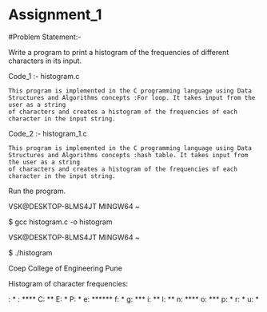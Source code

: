 # Assignment_1

#Problem Statement:-

Write a program to print a histogram of the frequencies of different characters in its input.

Code_1 :- histogram.c
    
    This program is implemented in the C programming language using Data Structures and Algorithms concepts :For loop. It takes input from the user as a string 
    of characters and creates a histogram of the frequencies of each character in the input string.

  

Code_2 :- histogram_1.c

    This program is implemented in the C programming language using Data Structures and Algorithms concepts :hash table. It takes input from the user as a string 
    of characters and creates a histogram of the frequencies of each character in the input string.

Run the program.

VSK@DESKTOP-8LMS4JT MINGW64 ~

$ gcc histogram.c -o histogram

VSK@DESKTOP-8LMS4JT MINGW64 ~

$ ./histogram

Coep College of Engineering Pune

Histogram of character frequencies:

: *
 : ****
C: **
E: *
P: *
e: ******
f: *
g: ***
i: **
l: **
n: ****
o: ***
p: *
r: *
u: *
